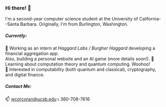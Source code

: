 ### Hi there! 👋

I'm a second-year computer science student at the University of California--Santa Barbara. Originally, I'm from Burlington, Washington.  

##### Currently:
🔭 Working as an intern at *Haggard Labs / Burgher Haggard* developing a financial aggregation app.  
Also, building a personal website and an AI game (more details soon!).
🌱 Learning about computation theory and quantum computing. Woohoo!  
🤔 Interested in computability (both quantum and classical), cryptography, and digital finance.  

##### Contact Me:
📫 wcorcoran@ucsb.edu 
📞 360-708-7616 

<!--
**wrcorcoran/wrcorcoran** is a ✨ _special_ ✨ repository because its `README.md` (this file) appears on your GitHub profile.

Here are some ideas to get you started:

- 🔭 I’m currently working on ...
- 🌱 I’m currently learning ...
- 👯 I’m looking to collaborate on ...
- 🤔 I’m looking for help with ...
- 💬 Ask me about ...
- 📫 How to reach me: ...
- 😄 Pronouns: ...
- ⚡ Fun fact: ...
-->

